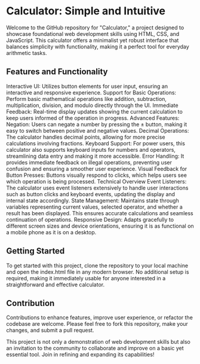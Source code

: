 # Calculator: Simple and Intuitive
Welcome to the GitHub repository for "Calculator," a project designed to showcase foundational web development skills using HTML, CSS, and JavaScript. This calculator offers a minimalist yet robust interface that balances simplicity with functionality, making it a perfect tool for everyday arithmetic tasks.

## Features and Functionality
Interactive UI: Utilizes button elements for user input, ensuring an interactive and responsive experience.
Support for Basic Operations: Perform basic mathematical operations like addition, subtraction, multiplication, division, and modulo directly through the UI.
Immediate Feedback: Real-time display updates showing the current calculation to keep users informed of the operation in progress.
Advanced Features:
Negation: Users can negate a number by pressing the ± button, making it easy to switch between positive and negative values.
Decimal Operations: The calculator handles decimal points, allowing for more precise calculations involving fractions.
Keyboard Support: For power users, this calculator also supports keyboard inputs for numbers and operators, streamlining data entry and making it more accessible.
Error Handling: It provides immediate feedback on illegal operations, preventing user confusion and ensuring a smoother user experience.
Visual Feedback for Button Presses: Buttons visually respond to clicks, which helps users see which operation is being processed.
Technical Overview
Event Listeners: The calculator uses event listeners extensively to handle user interactions such as button clicks and keyboard events, updating the display and internal state accordingly.
State Management: Maintains state through variables representing current values, selected operator, and whether a result has been displayed. This ensures accurate calculations and seamless continuation of operations.
Responsive Design: Adapts gracefully to different screen sizes and device orientations, ensuring it is as functional on a mobile phone as it is on a desktop.

## Getting Started
To get started with this project, clone the repository to your local machine and open the index.html file in any modern browser. No additional setup is required, making it immediately usable for anyone interested in a straightforward and effective calculator.

## Contribution
Contributions to enhance features, improve user experience, or refactor the codebase are welcome. Please feel free to fork this repository, make your changes, and submit a pull request.

This project is not only a demonstration of web development skills but also an invitation to the community to collaborate and improve on a basic yet essential tool. Join in refining and expanding its capabilities!